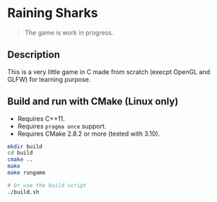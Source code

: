 # Raining Sharks

> The game is work in progress.

## Description

This is a very little game in C made from scratch (execpt OpenGL and GLFW) for learning purpose.

## Build and run with CMake (Linux only)

- Requires C++11.
- Requires `pragma once` support.
- Requires CMake 2.8.2 or more (tested with 3.10).

```bash
mkdir build
cd build
cmake ..
make
make rungame

# Or use the build script
./build.sh
```
